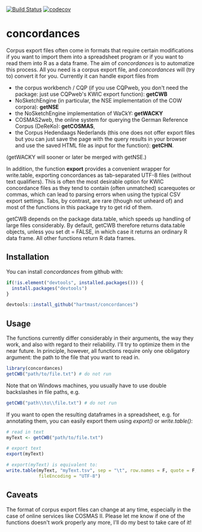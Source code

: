 
<!-- README.md is generated from README.Rmd. Please edit that file -->
[![Build Status](https://travis-ci.org/hartmast/concordances.svg?branch=master)](https://travis-ci.org/hartmast/concordances) [![codecov](https://codecov.io/gh/hartmast/concordances/branch/master/graph/badge.svg)](https://codecov.io/gh/hartmast/concordances)

concordances
============

Corpus export files often come in formats that require certain modifications if you want to import them into a spreadsheet program or if you want to read them into R as a data frame. The aim of *concordances* is to automatize this process. All you need is a corpus export file, and *concordances* will (try to) convert it for you. Currently it can handle export files from

-   the corpus workbench / CQP (if you use CQPweb, you don't need the package: just use CQPweb's KWIC export function): **getCWB**
-   NoSketchEngine (in particular, the NSE implementation of the COW corpora): **getNSE**
-   the NoSketchEngine implementation of WaCkY: **getWACKY**
-   COSMAS2web, the online system for querying the German Reference Corpus (DeReKo): **getCOSMAS**,
-   the Corpus Hedendaags Nederlands (this one does not offer export files but you can just save the page with the query results in your browser and use the saved HTML file as input for the function): **getCHN**.

(getWACKY will sooner or later be merged with getNSE.)

In addition, the function **export** provides a convenient wrapper for write.table, exporting concordances as tab-separated UTF-8 files (without text qualifiers). This is often the most desirable option for KWIC concordance files as they tend to contain (often unmatched) scarequotes or commas, which can lead to parsing errors when using the typical CSV export settings. Tabs, by contrast, are rare (though not unheard of) and most of the functions in this package try to get rid of them.

getCWB depends on the package data.table, which speeds up handling of large files considerably. By default, getCWB therefore returns data.table objects, unless you set dt = FALSE, in which case it returns an ordinary R data frame. All other functions return R data frames.

Installation
------------

You can install *concordances* from github with:

``` r
if(!is.element("devtools", installed.packages())) {
  install.packages("devtools")
}

devtools::install_github("hartmast/concordances")
```

Usage
-----

The functions currently differ considerably in their arguments, the way they work, and also with regard to their reliability. I'll try to optimize them in the near future. In principle, however, all functions require only one obligatory argument: the path to the file that you want to read in.

``` r
library(concordances)
getCWB("path/to/file.txt") # do not run
```

Note that on Windows machines, you usually have to use double backslashes in file paths, e.g.

``` r
getCWB("path\\to\\file.txt") # do not run
```

If you want to open the resulting dataframes in a spreadsheet, e.g. for annotating them, you can easily export them using *export()* or *write.table()*:

``` r
# read in text
myText <- getCWB("path/to/file.txt")

# export text
export(myText)

# export(myText) is equivalent to:
write.table(myText, "myText.tsv", sep = "\t", row.names = F, quote = F, 
            fileEncoding = "UTF-8")
```

Caveats
-------

The format of corpus export files can change at any time, especially in the case of online services like COSMAS II. Please let me know if one of the functions doesn't work properly any more, I'll do my best to take care of it!
